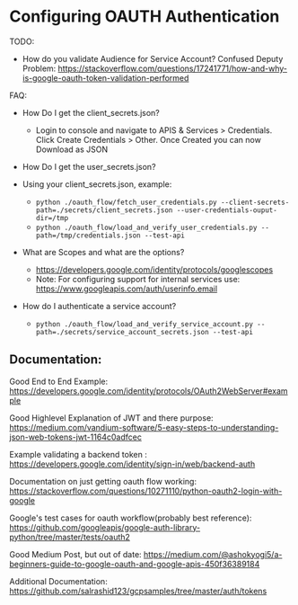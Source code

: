 # Configuring OAUTH Authentication


TODO: 
 - How do you validate Audience for Service Account? Confused Deputy Problem: https://stackoverflow.com/questions/17241771/how-and-why-is-google-oauth-token-validation-performed



 FAQ:
  - How Do I get the client_secrets.json?
    - Login to console and navigate to APIS & Services > Credentials. Click Create Credentials > Other. Once Created you can now Download as JSON
  
  - How Do I get the user_secrets.json?
   - Using your client_secrets.json, example: 
     - `python ./oauth_flow/fetch_user_credentials.py --client-secrets-path=./secrets/client_secrets.json --user-credentials-ouput-dir=/tmp`
     - `python ./oauth_flow/load_and_verify_user_credentials.py --path=/tmp/credentials.json --test-api`
  - What are Scopes and what are the options?
    - https://developers.google.com/identity/protocols/googlescopes
    - Note: For configuring support for internal services use: https://www.googleapis.com/auth/userinfo.email


  - How do I authenticate a service account?
    - `python ./oauth_flow/load_and_verify_service_account.py --path=./secrets/service_account_secrets.json --test-api`

## Documentation: 

Good End to End Example: https://developers.google.com/identity/protocols/OAuth2WebServer#example

Good Highlevel Explanation of JWT and there purpose: https://medium.com/vandium-software/5-easy-steps-to-understanding-json-web-tokens-jwt-1164c0adfcec

Example validating a backend token : https://developers.google.com/identity/sign-in/web/backend-auth

Documentation on just getting oauth flow working: https://stackoverflow.com/questions/10271110/python-oauth2-login-with-google

Google's test cases for oauth workflow(probably best reference): https://github.com/googleapis/google-auth-library-python/tree/master/tests/oauth2

Good Medium Post, but out of date: https://medium.com/@ashokyogi5/a-beginners-guide-to-google-oauth-and-google-apis-450f36389184

Additional Documentation: https://github.com/salrashid123/gcpsamples/tree/master/auth/tokens
